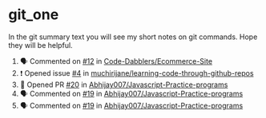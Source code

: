 # git_one
In the git summary text you will see my short notes on git commands. Hope they will be helpful.

<!--START_SECTION:activity-->
1. 🗣 Commented on [#12](https://github.com/Code-Dabblers/Ecommerce-Site/issues/12) in [Code-Dabblers/Ecommerce-Site](https://github.com/Code-Dabblers/Ecommerce-Site)
2. ❗️ Opened issue [#4](https://github.com/muchirijane/learning-code-through-github-repos/issues/4) in [muchirijane/learning-code-through-github-repos](https://github.com/muchirijane/learning-code-through-github-repos)
3. 💪 Opened PR [#20](https://github.com/Abhijay007/Javascript-Practice-programs/pull/20) in [Abhijay007/Javascript-Practice-programs](https://github.com/Abhijay007/Javascript-Practice-programs)
4. 🗣 Commented on [#19](https://github.com/Abhijay007/Javascript-Practice-programs/issues/19) in [Abhijay007/Javascript-Practice-programs](https://github.com/Abhijay007/Javascript-Practice-programs)
5. 🗣 Commented on [#19](https://github.com/Abhijay007/Javascript-Practice-programs/issues/19) in [Abhijay007/Javascript-Practice-programs](https://github.com/Abhijay007/Javascript-Practice-programs)
<!--END_SECTION:activity-->
